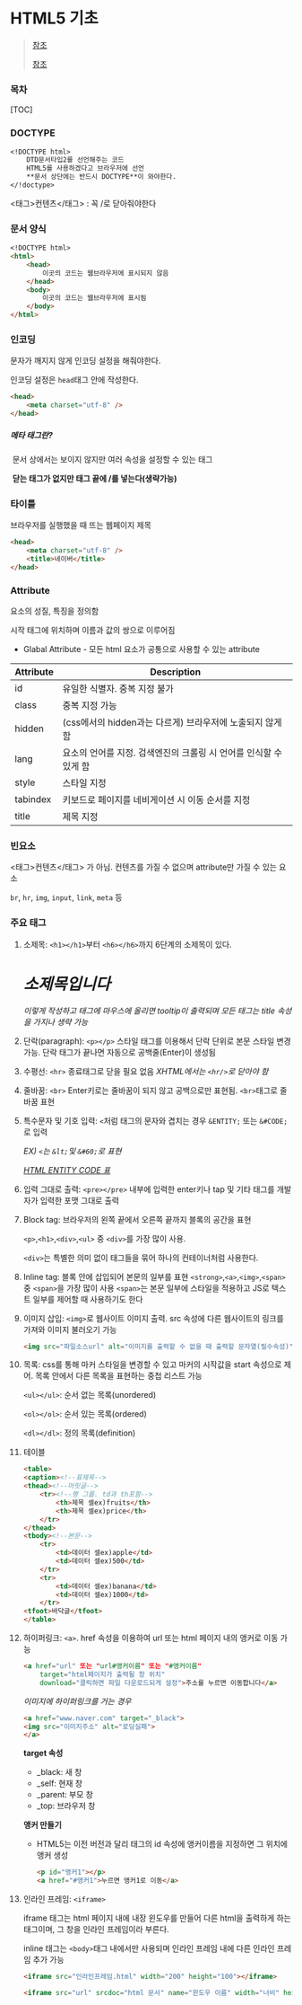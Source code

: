 # HTML5 기초
>[참조](https://m.blog.naver.com/PostView.naver?isHttpsRedirect=true&blogId=loveiss0&logNo=140212177827)
>
>[참조](https://taemtaem-it.tistory.com/entry/2%EC%9E%A5-HTML5-%EA%B8%B0%EB%B3%B8%EB%AC%B8%EB%B2%95)

### 목차
[TOC]



### DOCTYPE

```markdown
<!DOCTYPE html>
    DTD문서타입2를 선언해주는 코드
	HTML5를 사용하겠다고 브라우저에 선언
	**문서 상단에는 반드시 DOCTYPE**이 와야한다.
</!doctype>
```

<태그>컨텐츠</태그> : 꼭 /로 닫아줘야한다

<!--주석-->

### 문서  양식

```markdown
<!DOCTYPE html>
<html>
    <head>
    	이곳의 코드는 웹브라우저에 표시되지 않음
    </head>
    <body>
    	이곳의 코드는 웹브라우저에 표시됨
    </body>
</html>
```

### 인코딩

문자가 깨지지 않게 인코딩 설정을 해줘야한다.

인코딩 설정은 `head`태그 안에 작성한다.
```markdown
<head>
	<meta charset="utf-8" />
</head>
```
##### *메타 태그란?* 

​	문서 상에서는 보이지 않지만 여러 속성을 설정할 수 있는 태그

​	**닫는 태그가 없지만 태그 끝에 /를 넣는다(생략가능)**



### 타이틀

브라우저를 실행했을 때 뜨는 웹페이지 제목

```markdown
<head>
	<meta charset="utf-8" />
	<title>네이버</title>
</head>
```



### Attribute

요소의 성질, 특징을 정의함

시작 태그에 위치하며 이름과 값의 쌍으로 이루어짐

- Glabal Attribute - 모든 html 요소가 공통으로 사용할 수 있는 attribute

| Attribute | Description                                                  |
| --------- | ------------------------------------------------------------ |
| id        | 유일한 식별자. 중복 지정 불가                                |
| class     | 중복 지정 가능                                               |
| hidden    | (css에서의 hidden과는 다르게) 브라우저에 노출되지 않게 함    |
| lang      | 요소의 언어를 지정. 검색엔진의 크롤링 시 언어를 인식할 수 있게 함 |
| style     | 스타일 지정                                                  |
| tabindex  | 키보드로 페이지를 네비게이션 시 이동 순서를 지정             |
| title     | 제목 지정                                                    |



### 빈요소

<태그>컨텐츠</태그> 가 아님. 컨텐츠를 가질 수 없으며 attribute만 가질 수 있는 요소

`br`, `hr`, `img`, `input`, `link`, `meta` 등



### 주요 태그

1. 소제목: `<h1></h1>`부터 `<h6></h6>`까지 6단계의 소제목이 있다.

   *<h1 title="소제목 타이틀">소제목입니다</h1>*

   *이렇게 작성하고 태그에 마우스에 올리면 tooltip이 출력되며 모든 태그는 title 속성을 가지나 생략 가능*

2. 단락(paragraph): `<p></p>` 스타일 태그를 이용해서 단락 단위로 본문 스타일 변경가능. 단락 태그가 끝나면 자동으로 공백줄(Enter)이 생성됨

3. 수평선: `<hr>` 종료태그로 닫을 필요 없음 *XHTML에서는 `<hr/>`로 닫아야 함*

4. 줄바꿈: `<br>` Enter키로는 줄바꿈이 되지 않고 공백으로만 표현됨. `<br>`태그로 줄바꿈 표현

5. 특수문자 및 기호 입력: `<`처럼 태그의 문자와 겹치는 경우 `&ENTITY;` 또는 `&#CODE;`로 입력

   *EX) `<`는 `&lt;`및 `&#60;`로 표현*

   *[HTML ENTITY CODE 표](https://entitycode.com/#common-content)*

6. 입력 그대로 출력: `<pre></pre>` 내부에 입력한 enter키나 tap 및 기타 태그를 개발자가 입력한 포맷 그대로 출력

7. Block tag: 브라우저의 왼쪽 끝에서 오른쪽 끝까지 블록의 공간을 표현

   `<p>`,`<h1>`,`<div>`,`<ul>` 중 `<div>`를 가장 많이 사용.

   `<div>`는 특별한 의미 없이 태그들을 묶어 하나의 컨테이너처럼 사용한다.

8. Inline tag: 블록 안에 삽입되어 본문의 일부를 표현
`<strong>`,`<a>`,`<img>`,`<span>` 중 `<span>`을 가장 많이 사용
`<span>`는 본문 일부에 스타일을 적용하고 JS로 텍스트 일부를 제어할 때 사용하기도 한다

9. 이미지 삽입: `<img>`로 웹사이트 이미지 출력. src 속성에 다른 웹사이트의 링크를 가져와 이미지 불러오기 가능

   ```markdown
   <img src="파일소스url" alt="이미지를 출력할 수 없을 때 출력할 문자열(필수속성)" width="가로px" height="세로px">
   ```

10. 목록: css를 통해 마커 스타일을 변경할 수 있고 마커의 시작값을 start 속성으로 제어. 목록 안에서 다른 목록을 표현하는 중첩 리스트 가능

    `<ul></ul>`: 순서 없는 목록(unordered)

    `<ol></ol>`: 순서 있는 목록(ordered)

    `<dl></dl>`: 정의 목록(definition)

11. 테이블

    ```markdown
    <table>
    <caption><!--표제목-->
    <thead><!--머릿글-->
    	<tr><!--행 그룹. td과 th포함-->
    		<th>제목 셀ex)fruits</th>
    		<th>제목 셀ex)price</th>
    	</tr>
    </thead>
    <tbody><!--본문-->
    	<tr>
    		<td>데이터 셀ex)apple</td>
    		<td>데이터 셀ex)500</td>
    	</tr>
    	<tr>
    		<td>데이터 셀ex)banana</td>
    		<td>데이터 셀ex)1000</td>
    	</tr>
    <tfoot>바닥글</tfoot>
    </table>
    ```

12. 하이퍼링크: `<a>`. href 속성을 이용하여 url 또는 html 페이지 내의 앵커로 이동 가능

    ```markdown
    <a href="url" 또는 "url#앵커이름" 또는 "#앵커이름"
    	target="html페이지가 출력될 창 위치"
    	download="클릭하면 파일 다운로드되게 설정">주소를 누르면 이동합니다</a>
    ```

    *이미지에 하이퍼링크를 거는 경우*

    ```markdown
    <a href="www.naver.com" target="_black">
    <img src="이미지주소" alt="로딩실패">
    </a>
    ```

    **target 속성**

    - _black: 새 창
    - _self: 현재 창
    - _parent: 부모 창
    - _top: 브라우저 창

    **앵커 만들기**

    - HTML5는 이전 버전과 달리 태그의 id 속성에 앵커이름을 지정하면 그 위치에 앵커 생성

      ```markdown
      <p id="앵커1"></p>
      <a href="#앵커1">누르면 앵커1로 이동</a>
      ```

13. 인라인 프레임: `<iframe>`

    iframe 태그는 html 페이지 내에 내장 윈도우를 만들어 다른 html을 출력하게 하는 태그이며, 그 창을 인라인 프레임이라 부른다.

    inline 태그는 `<body>`태그 내에서만 사용되며 인라인 프레임 내에 다른 인라인 프레임 추가 가능

    ```markdown
    <iframe src="인라인프레임.html" width="200" height="100"></iframe>
    ```

    ```markdown
    <iframe src="url" srcdoc="html 문서" name="윈도우 이름" width="너비" height="높이">iframe태그를 출력하지 않는 브라우저에서 출력되는 부분</iframe>
    ```

    



